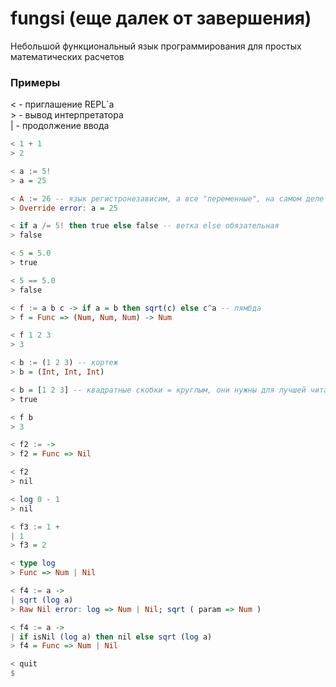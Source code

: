 # fungsi (еще далек от завершения)
Небольшой функциональный язык программирования для простых математических расчетов


### Примеры
< - приглашение REPL\`а                                                                 
\> - вывод интерпретатора                                                                                             
| - продолжение ввода

```haskell
< 1 + 1 
> 2

< a := 5!
> a = 25

< A := 26 -- язык регистронезависим, а все "переменные", на самом деле константы
> Override error: a = 25

< if a /= 5! then true else false -- ветка else обязательная
> false

< 5 = 5.0
> true

< 5 == 5.0
> false

< f := a b c -> if a = b then sqrt(c) else с^a -- лямбда
> f = Func => (Num, Num, Num) -> Num

< f 1 2 3
> 3

< b := (1 2 3) -- кортеж
> b = (Int, Int, Int)

< b = [1 2 3] -- квадратные скобки = круглым, они нужны для лучшей читаемости
> true

< f b
> 3

< f2 := ->
> f2 = Func => Nil

< f2
> nil

< log 0 - 1
> nil

< f3 := 1 +
| 1
> f3 = 2

< type log
> Func => Num | Nil

< f4 := a ->
| sqrt (log a)
> Raw Nil error: log => Num | Nil; sqrt ( param => Num )

< f4 := a ->
| if isNil (log a) then nil else sqrt (log a)
> f4 = Func => Num | Nil

< quit
$
```
